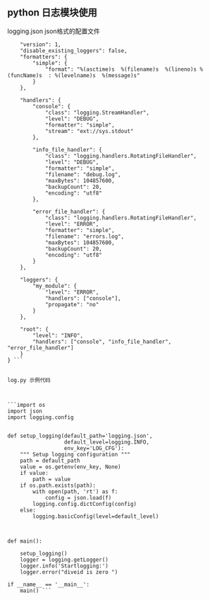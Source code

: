 ## python 日志模块使用

logging.json  json格式的配置文件

```{
    "version": 1,
    "disable_existing_loggers": false,
    "formatters": {
        "simple": {
            "format": "%(asctime)s  %(filename)s  %(lineno)s %(funcName)s  : %(levelname)s  %(message)s"
        }
    },

    "handlers": {
        "console": {
            "class": "logging.StreamHandler",
            "level": "DEBUG",
            "formatter": "simple",
            "stream": "ext://sys.stdout"
        },

        "info_file_handler": {
            "class": "logging.handlers.RotatingFileHandler",
            "level": "DEBUG",
            "formatter": "simple",
            "filename": "debug.log",
            "maxBytes": 104857600,
            "backupCount": 20,
            "encoding": "utf8"
        },

        "error_file_handler": {
            "class": "logging.handlers.RotatingFileHandler",
            "level": "ERROR",
            "formatter": "simple",
            "filename": "errors.log",
            "maxBytes": 104857600,
            "backupCount": 20,
            "encoding": "utf8"
        }
    },

    "loggers": {
        "my_module": {
            "level": "ERROR",
            "handlers": ["console"],
            "propagate": "no"
        }
    },

    "root": {
        "level": "INFO",
        "handlers": ["console", "info_file_handler", "error_file_handler"]
    }
} ```


log.py 示例代码



```import os
import json
import logging.config


def setup_logging(default_path='logging.json',
                  default_level=logging.INFO,
                  env_key='LOG_CFG'):
    """ Setup logging configuration """
    path = default_path
    value = os.getenv(env_key, None)
    if value:
        path = value
    if os.path.exists(path):
        with open(path, 'rt') as f:
            config = json.load(f)
        logging.config.dictConfig(config)
    else:
        logging.basicConfig(level=default_level)



def main():

    setup_logging()
    logger = logging.getLogger()
    logger.info('Startlogging:')
    logger.error("diveid is zero ")

if __name__ == '__main__':
    main() ```
